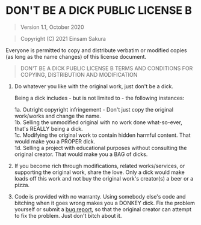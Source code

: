 # DON'T BE A DICK PUBLIC LICENSE B

> Version 1.1, October 2020

> Copyright (C) 2021 Einsam Sakura
 
 Everyone is permitted to copy and distribute verbatim or modified
 copies (as long as the name changes) of this license document.

> DON'T BE A DICK PUBLIC LICENSE B
> TERMS AND CONDITIONS FOR COPYING, DISTRIBUTION AND MODIFICATION

 1. Do whatever you like with the original work, just don't be a dick.

     Being a dick includes - but is not limited to - the following instances:

	 1a. Outright copyright infringement - Don't just copy the original work/works and change the name.  
	 1b. Selling the unmodified original with no work done what-so-ever, that's REALLY being a dick.  
	 1c. Modifying the original work to contain hidden harmful content. That would make you a PROPER dick.  
	 1d. Selling a project with educational purposes without consulting the original creator. That would make you a BAG of dicks.  
	 
 2. If you become rich through modifications, related works/services, or supporting the original work,
 share the love. Only a dick would make loads off this work and not buy the original work's 
 creator(s) a beer or a pizza.
 
 3. Code is provided with no warranty. Using somebody else's code and bitching when it goes wrong makes 
 you a DONKEY dick. Fix the problem yourself or submit a [bug report](https://www.chiark.greenend.org.uk/~sgtatham/bugs.html), so that the 
 original creator can attempt to fix the problem. Just don't bitch about it.



